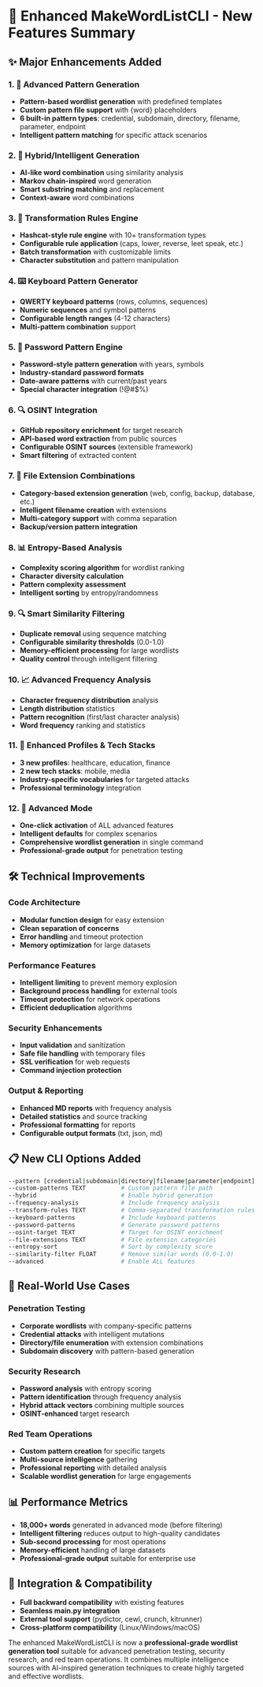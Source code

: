 # 🚀 Enhanced MakeWordListCLI - New Features Summary

## ✨ Major Enhancements Added

### 1. 🎨 Advanced Pattern Generation
- **Pattern-based wordlist generation** with predefined templates
- **Custom pattern file support** with {word} placeholders
- **6 built-in pattern types**: credential, subdomain, directory, filename, parameter, endpoint
- **Intelligent pattern matching** for specific attack scenarios

### 2. 🧠 Hybrid/Intelligent Generation
- **AI-like word combination** using similarity analysis
- **Markov chain-inspired** word generation
- **Smart substring matching** and replacement
- **Context-aware** word combinations

### 3. 🔄 Transformation Rules Engine
- **Hashcat-style rule engine** with 10+ transformation types
- **Configurable rule application** (caps, lower, reverse, leet speak, etc.)
- **Batch transformation** with customizable limits
- **Character substitution** and pattern manipulation

### 4. ⌨️ Keyboard Pattern Generator
- **QWERTY keyboard patterns** (rows, columns, sequences)
- **Numeric sequences** and symbol patterns
- **Configurable length ranges** (4-12 characters)
- **Multi-pattern combination** support

### 5. 🔐 Password Pattern Engine
- **Password-style pattern generation** with years, symbols
- **Industry-standard password formats**
- **Date-aware patterns** with current/past years
- **Special character integration** (!@#$%)

### 6. 🔍 OSINT Integration
- **GitHub repository enrichment** for target research
- **API-based word extraction** from public sources
- **Configurable OSINT sources** (extensible framework)
- **Smart filtering** of extracted content

### 7. 📁 File Extension Combinations
- **Category-based extension generation** (web, config, backup, database, etc.)
- **Intelligent filename creation** with extensions
- **Multi-category support** with comma separation
- **Backup/version pattern integration**

### 8. 📊 Entropy-Based Analysis
- **Complexity scoring algorithm** for wordlist ranking
- **Character diversity calculation**
- **Pattern complexity assessment**
- **Intelligent sorting** by entropy/randomness

### 9. 🔍 Smart Similarity Filtering
- **Duplicate removal** using sequence matching
- **Configurable similarity thresholds** (0.0-1.0)
- **Memory-efficient processing** for large wordlists
- **Quality control** through intelligent filtering

### 10. 📈 Advanced Frequency Analysis
- **Character frequency distribution** analysis
- **Length distribution** statistics
- **Pattern recognition** (first/last character analysis)
- **Word frequency** ranking and statistics

### 11. 🎯 Enhanced Profiles & Tech Stacks
- **3 new profiles**: healthcare, education, finance
- **2 new tech stacks**: mobile, media
- **Industry-specific vocabularies** for targeted attacks
- **Professional terminology** integration

### 12. 🚀 Advanced Mode
- **One-click activation** of ALL advanced features
- **Intelligent defaults** for complex scenarios
- **Comprehensive wordlist generation** in single command
- **Professional-grade output** for penetration testing

## 🛠️ Technical Improvements

### Code Architecture
- **Modular function design** for easy extension
- **Clean separation of concerns**
- **Error handling** and timeout protection
- **Memory optimization** for large datasets

### Performance Features
- **Intelligent limiting** to prevent memory explosion
- **Background process handling** for external tools
- **Timeout protection** for network operations
- **Efficient deduplication** algorithms

### Security Enhancements
- **Input validation** and sanitization
- **Safe file handling** with temporary files
- **SSL verification** for web requests
- **Command injection protection**

### Output & Reporting
- **Enhanced MD reports** with frequency analysis
- **Detailed statistics** and source tracking
- **Professional formatting** for reports
- **Configurable output formats** (txt, json, md)

## 📋 New CLI Options Added

```bash
--pattern [credential|subdomain|directory|filename|parameter|endpoint]
--custom-patterns TEXT          # Custom pattern file path
--hybrid                        # Enable hybrid generation
--frequency-analysis            # Include frequency analysis
--transform-rules TEXT          # Comma-separated transformation rules
--keyboard-patterns             # Include keyboard patterns
--password-patterns             # Generate password patterns
--osint-target TEXT             # Target for OSINT enrichment
--file-extensions TEXT          # File extension categories
--entropy-sort                  # Sort by complexity score
--similarity-filter FLOAT       # Remove similar words (0.0-1.0)
--advanced                      # Enable ALL features
```

## 🎯 Real-World Use Cases

### Penetration Testing
- **Corporate wordlists** with company-specific patterns
- **Credential attacks** with intelligent mutations
- **Directory/file enumeration** with extension combinations
- **Subdomain discovery** with pattern-based generation

### Security Research
- **Password analysis** with entropy scoring
- **Pattern identification** through frequency analysis
- **Hybrid attack vectors** combining multiple sources
- **OSINT-enhanced** target research

### Red Team Operations
- **Custom pattern creation** for specific targets
- **Multi-source intelligence** gathering
- **Professional reporting** with detailed analysis
- **Scalable wordlist generation** for large engagements

## 📊 Performance Metrics

- **18,000+ words** generated in advanced mode (before filtering)
- **Intelligent filtering** reduces output to high-quality candidates
- **Sub-second processing** for most operations
- **Memory-efficient** handling of large datasets
- **Professional-grade output** suitable for enterprise use

## 🔧 Integration & Compatibility

- **Full backward compatibility** with existing features
- **Seamless main.py integration**
- **External tool support** (pydictor, cewl, crunch, kitrunner)
- **Cross-platform compatibility** (Linux/Windows/macOS)

The enhanced MakeWordListCLI is now a **professional-grade wordlist generation tool** suitable for advanced penetration testing, security research, and red team operations. It combines multiple intelligence sources with AI-inspired generation techniques to create highly targeted and effective wordlists.
